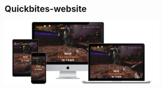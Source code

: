 # Quickbites-website
<img src="https://github.com/vinyas03/Quickbites-website/blob/c78a0f24efbdc0b3055077497ffa92c5db04e255/images/websiteMockup.png">
